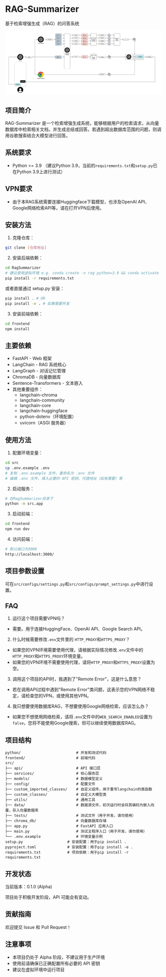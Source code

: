 # RAG-Summarizer

基于检索增强生成（RAG）的问答系统

![完整流程图](assets/Pipeline.png)

## 项目简介

RAG-Summarizer 是一个检索增强生成系统，能够根据用户的检索请求，从向量数据库中检索相关文档，并生成总结或回答。若遇到超出数据库范围的问题，则调用谷歌搜索结合大模型进行回答。

## 系统要求

- Python >= 3.9 （建议Python 3.9，当前的`requirements.txt`和`setup.py`已在Python 3.9上进行测试）

## VPN要求
- 由于本RAG系统需要连接Huggingface下载模型，也涉及OpenAI API、Google网络检索API等，请在打开VPN后使用。

## 安装方法

1. 克隆仓库：
```bash
git clone [仓库地址]
```

2. 安装后端依赖：
```bash
cd RagSummarizer
# 建议使用虚拟环境 e.g. conda create -n rag python=3.9 && conda activate rag
pip install -r requirements.txt
```

或者直接通过 setup.py 安装：
```bash
pip install . # OR
pip install -e . # 如果需要开发
```

3. 安装前端依赖：
```bash
cd frontend
npm install
```

## 主要依赖

- FastAPI - Web 框架
- LangChain - RAG 系统核心
- LangGraph - 对话记忆管理
- ChromaDB - 向量数据库
- Sentence-Transformers - 文本嵌入
- 其他重要组件：
  - langchain-chroma
  - langchain-community
  - langchain-core
  - langchain-huggingface
  - python-dotenv（环境配置）
  - uvicorn（ASGI 服务器）

## 使用方法

1. 配置环境变量：
```bash
cd src
cp .env.example .env
# 复制 .env.example 文件，重命名为 .env 文件
# 编辑 .env 文件，填入必要的 API 密钥、代理地址（如有需要）等
```

2. 启动服务：
```bash
# 在RagSummarizer目录下
python -m src.app
```

3. 启动前端：
```bash
cd frontend
npm run dev
```

4. 访问前端：
```bash
# 默认端口为3000
http://localhost:3000/
```


## 项目参数设置

可在`src/configs/settings.py`和`src/configs/prompt_settings.py`中进行设置。


## FAQ

1. 运行这个项目需要VPN吗？

- 需要。用于连接HuggingFace、OpenAI API、Google Search API。

2. 什么时候需要修改`.env`文件里的 `HTTP_PROXY`和`HTTPS_PROXY`？

- 如果您的VPN环境需要使用代理，请根据实际情况修改`.env`文件中的`HTTP_PROXY`和`HTTPS_PROXY`环境变量。
- 如果您的VPN环境不需要使用代理，请将`HTTP_PROXY`和`HTTPS_PROXY`设置为空。

3. 调用这个项目的API时，我遇到了"Remote Error"，这是什么意思？

- 若在调用API过程中遇到"Remote Error"类问题，这表示您的VPN网络不稳定，请检查您的VPN，或使用其他VPN。

4. 我只想要使用数据库RAG，不想要使用Google网络检索，应该怎么办？

- 如果您不想使用网络检索，请将`.env`文件中的`WEB_SEARCH_ENABLED`设置为`false`，您将不能使用Google搜索，但可以继续使用数据库RAG。



## 项目结构

```
python/                         # 开发和测试代码
frontend/                       # 前端代码
src/
├── api/                        # API 接口层
├── services/                   # 核心服务层
├── models/                     # 数据模型定义
├── config/                     # 配置文件
├── custom_imported_classes/    # 自定义组件，用于重写langchain的类函数
├── custom_classes/             # 自定义大模型类
├── utils/                      # 通用工具
├── data/                       # 数据源文件，初次运行时会将其编码为嵌入向量，存入向量数据库
├── tests/                      # 测试文件（用于开发，请勿使用）
├── chroma_db/                  # 向量数据库存储
├── app.py                      # FastAPI 应用入口
├── main.py                     # 测试主程序入口（用于开发，请勿使用）
└── .env.example                # 环境变量示例
setup.py                    # 安装配置：用于pip install .
pyproject.toml              # 安装配置：用于pip install -e .
requirements.txt            # 项目依赖：用于pip install -r requirements.txt
```


## 开发状态

当前版本：0.1.0 (Alpha)

项目处于积极开发阶段，API 可能会有变动。

## 贡献指南

欢迎提交 Issue 和 Pull Request！

## 注意事项

- 本项目仍处于 Alpha 阶段，不建议用于生产环境
- 使用前请确保已正确配置所有必要的 API 密钥
- 建议在虚拟环境中运行项目
